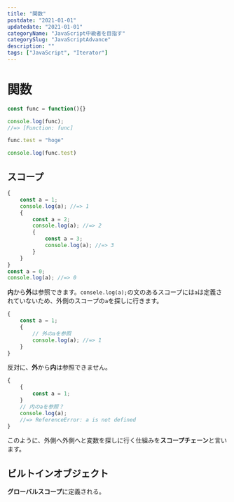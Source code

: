 ```yaml
---
title: "関数"
postdate: "2021-01-01"
updatedate: "2021-01-01"
categoryName: "JavaScript中級者を目指す"
categorySlug: "JavaScriptAdvance"
description: ""
tags: ["JavaScript", "Iterator"]
---
```


# 関数

```javascript
const func = function(){}

console.log(func);
//=> [Function: func]

func.test = "hoge"

console.log(func.test)
```

## スコープ

```javascript
{
	const a = 1;
	console.log(a); //=> 1
	{
		const a = 2;
		console.log(a); //=> 2
		{
			const a = 3;
			console.log(a); //=> 3
		}
	}
}
const a = 0;
console.log(a); //=> 0
```

**内**から**外**は参照できます。`consele.log(a);`の文のあるスコープには`a`は定義されていないため、外側のスコープの`a`を探しに行きます。

```javascript
{
	const a = 1;
	{
		// 外のaを参照
		console.log(a); //=> 1
	}
}
```

反対に、**外**から**内**は参照できません。

```javascript
{
	{
		const a = 1;
	}
	// 内のaを参照？
	console.log(a);
	//=> ReferenceError: a is not defined
}
```

このように、外側へ外側へと変数を探しに行く仕組みを**スコープチェーン**と言います。

## ビルトインオブジェクト

**グローバルスコープ**に定義される。